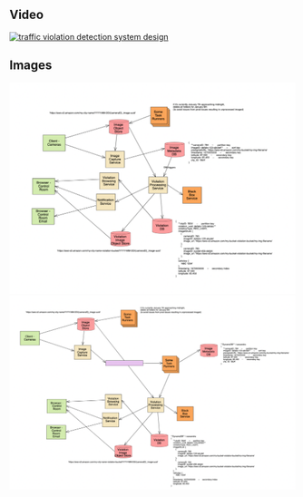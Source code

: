 

## Video

[![traffic violation detection system design](https://img.youtube.com/vi/cNMQAh7UVn0/hqdefault.jpg)](https://www.youtube.com/watch?v=cNMQAh7UVn0)


## Images

<img src="images/approach_1.png" alt="traffic violation detection system design">

<img src="images/approach_2.png" alt="traffic violation detection system design">

